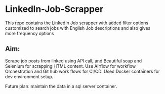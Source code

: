 # LinkedIn-Job-Scrapper
This repo contains the LinkedIn Job scrapper with added filter options customized to search jobs with English Job descriptions and also gives more frequency options

## Aim:
Scrape job posts from linked using API call, and Beautiful soup and Selenium for scrapping HTML content. Use Airflow for workflow Orchestration and Git hub work flows for CI/CD. Used Docker containers for dev environment setup.

Future plan: maintain the data in a sql server container.
